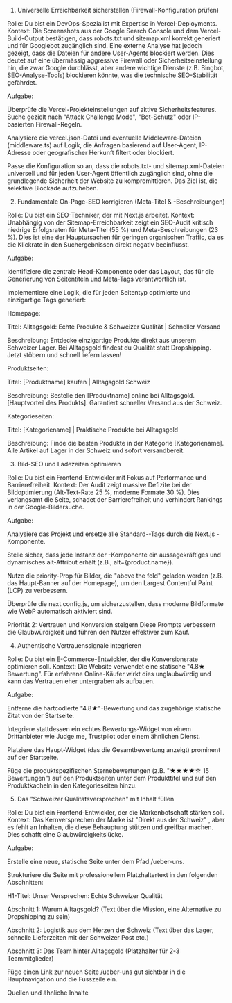 1. Universelle Erreichbarkeit sicherstellen (Firewall-Konfiguration prüfen)

Rolle: Du bist ein DevOps-Spezialist mit Expertise in Vercel-Deployments.
Kontext: Die Screenshots aus der Google Search Console und dem Vercel-Build-Output bestätigen, dass robots.txt und sitemap.xml korrekt generiert und für Googlebot zugänglich sind. Eine externe Analyse hat jedoch gezeigt, dass die Dateien für andere User-Agents blockiert werden. Dies deutet auf eine übermässig aggressive Firewall oder Sicherheitseinstellung hin, die zwar Google durchlässt, aber andere wichtige Dienste (z.B. Bingbot, SEO-Analyse-Tools) blockieren könnte, was die technische SEO-Stabilität gefährdet.   


Aufgabe:

Überprüfe die Vercel-Projekteinstellungen auf aktive Sicherheitsfeatures. Suche gezielt nach "Attack Challenge Mode", "Bot-Schutz" oder IP-basierten Firewall-Regeln.

Analysiere die vercel.json-Datei und eventuelle Middleware-Dateien (middleware.ts) auf Logik, die Anfragen basierend auf User-Agent, IP-Adresse oder geografischer Herkunft filtert oder blockiert.

Passe die Konfiguration so an, dass die robots.txt- und sitemap.xml-Dateien universell und für jeden User-Agent öffentlich zugänglich sind, ohne die grundlegende Sicherheit der Website zu kompromittieren. Das Ziel ist, die selektive Blockade aufzuheben.

2. Fundamentale On-Page-SEO korrigieren (Meta-Titel & -Beschreibungen)

Rolle: Du bist ein SEO-Techniker, der mit Next.js arbeitet.
Kontext: Unabhängig von der Sitemap-Erreichbarkeit zeigt ein SEO-Audit  kritisch niedrige Erfolgsraten für Meta-Titel (55 %) und Meta-Beschreibungen (23 %). Dies ist eine der Hauptursachen für geringen organischen Traffic, da es die Klickrate in den Suchergebnissen direkt negativ beeinflusst.   


Aufgabe:

Identifiziere die zentrale Head-Komponente oder das Layout, das für die Generierung von Seitentiteln und Meta-Tags verantwortlich ist.

Implementiere eine Logik, die für jeden Seitentyp optimierte und einzigartige Tags generiert:

Homepage:

Titel: Alltagsgold: Echte Produkte & Schweizer Qualität | Schneller Versand

Beschreibung: Entdecke einzigartige Produkte direkt aus unserem Schweizer Lager. Bei Alltagsgold findest du Qualität statt Dropshipping. Jetzt stöbern und schnell liefern lassen!

Produktseiten:

Titel: [Produktname] kaufen | Alltagsgold Schweiz

Beschreibung: Bestelle den [Produktname] online bei Alltagsgold. [Hauptvorteil des Produkts]. Garantiert schneller Versand aus der Schweiz.

Kategorieseiten:

Titel: [Kategoriename] | Praktische Produkte bei Alltagsgold

Beschreibung: Finde die besten Produkte in der Kategorie [Kategoriename]. Alle Artikel auf Lager in der Schweiz und sofort versandbereit.

3. Bild-SEO und Ladezeiten optimieren

Rolle: Du bist ein Frontend-Entwickler mit Fokus auf Performance und Barrierefreiheit.
Kontext: Der Audit  zeigt massive Defizite bei der Bildoptimierung (Alt-Text-Rate 25 %, moderne Formate 30 %). Dies verlangsamt die Seite, schadet der Barrierefreiheit und verhindert Rankings in der Google-Bildersuche.   


Aufgabe:

Analysiere das Projekt und ersetze alle Standard-<img>-Tags durch die Next.js <Image>-Komponente.

Stelle sicher, dass jede Instanz der <Image>-Komponente ein aussagekräftiges und dynamisches alt-Attribut erhält (z.B., alt={product.name}).

Nutze die priority-Prop für Bilder, die "above the fold" geladen werden (z.B. das Haupt-Banner auf der Homepage), um den Largest Contentful Paint (LCP) zu verbessern.

Überprüfe die next.config.js, um sicherzustellen, dass moderne Bildformate wie WebP automatisch aktiviert sind.

Priorität 2: Vertrauen und Konversion steigern
Diese Prompts verbessern die Glaubwürdigkeit und führen den Nutzer effektiver zum Kauf.

4. Authentische Vertrauenssignale integrieren

Rolle: Du bist ein E-Commerce-Entwickler, der die Konversionsrate optimieren soll.
Kontext: Die Website verwendet eine statische "4.8★ Bewertung". Für erfahrene Online-Käufer wirkt dies unglaubwürdig und kann das Vertrauen eher untergraben als aufbauen.   


Aufgabe:

Entferne die hartcodierte "4.8★"-Bewertung und das zugehörige statische Zitat von der Startseite.

Integriere stattdessen ein echtes Bewertungs-Widget von einem Drittanbieter wie Judge.me, Trustpilot oder einem ähnlichen Dienst.

Platziere das Haupt-Widget (das die Gesamtbewertung anzeigt) prominent auf der Startseite.

Füge die produktspezifischen Sternebewertungen (z.B. "★★★★☆ 15 Bewertungen") auf den Produktseiten unter dem Produkttitel und auf den Produktkacheln in den Kategorieseiten hinzu.

5. Das "Schweizer Qualitätsversprechen" mit Inhalt füllen

Rolle: Du bist ein Frontend-Entwickler, der die Markenbotschaft stärken soll.
Kontext: Das Kernversprechen der Marke ist "Direkt aus der Schweiz" , aber es fehlt an Inhalten, die diese Behauptung stützen und greifbar machen. Dies schafft eine Glaubwürdigkeitslücke.   


Aufgabe:

Erstelle eine neue, statische Seite unter dem Pfad /ueber-uns.

Strukturiere die Seite mit professionellem Platzhaltertext in den folgenden Abschnitten:

H1-Titel: Unser Versprechen: Echte Schweizer Qualität

Abschnitt 1: Warum Alltagsgold? (Text über die Mission, eine Alternative zu Dropshipping zu sein)

Abschnitt 2: Logistik aus dem Herzen der Schweiz (Text über das Lager, schnelle Lieferzeiten mit der Schweizer Post etc.)

Abschnitt 3: Das Team hinter Alltagsgold (Platzhalter für 2-3 Teammitglieder)

Füge einen Link zur neuen Seite /ueber-uns gut sichtbar in die Hauptnavigation und die Fusszeile ein.


Quellen und ähnliche Inhalte
